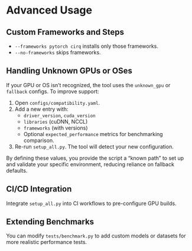 # Advanced Usage

## Custom Frameworks and Steps
- `--frameworks pytorch cirq` installs only those frameworks.
- `--no-frameworks` skips frameworks.

## Handling Unknown GPUs or OSes
If your GPU or OS isn’t recognized, the tool uses the `unknown_gpu` or `fallback` configs. To improve support:

1. Open `configs/compatibility.yaml`.
2. Add a new entry with:
   - `driver_version`, `cuda_version`
   - `libraries` (cuDNN, NCCL)
   - `frameworks` (with versions)
   - Optional `expected_performance` metrics for benchmarking comparison.
3. Re-run `setup_all.py`. The tool will detect your new configuration.

By defining these values, you provide the script a “known path” to set up and validate your specific environment, reducing reliance on fallback defaults.

## CI/CD Integration
Integrate `setup_all.py` into CI workflows to pre-configure GPU builds.

## Extending Benchmarks
You can modify `tests/benchmark.py` to add custom models or datasets for more realistic performance tests.
